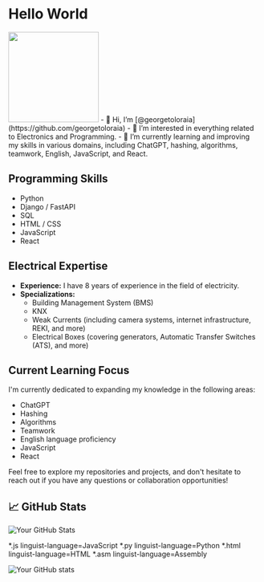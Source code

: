 # Hello World
<img src="https://media2.giphy.com/media/v1.Y2lkPTc5MGI3NjExbjdleGliZjhjYnNyOW1hbDUyN25hYWRwYTRxNTZ2Mmx6OWZlZ2szeCZlcD12MV9pbnRlcm5hbF9naWZfYnlfaWQmY3Q9Zw/qgQUggAC3Pfv687qPC/giphy.gif"  width="180"> 
- 👋 Hi, I’m [@georgetoloraia](https://github.com/georgetoloraia)
- 👀 I’m interested in everything related to Electronics and Programming.
- 🌱 I’m currently learning and improving my skills in various domains, including ChatGPT, hashing, algorithms, teamwork, English, JavaScript, and React.

## Programming Skills

- Python
- Django / FastAPI
- SQL
- HTML / CSS
- JavaScript
- React

## Electrical Expertise

- **Experience:** I have 8 years of experience in the field of electricity.
- **Specializations:**
  - Building Management System (BMS)
  - KNX
  - Weak Currents (including camera systems, internet infrastructure, REKI, and more)
  - Electrical Boxes (covering generators, Automatic Transfer Switches (ATS), and more)

## Current Learning Focus

I'm currently dedicated to expanding my knowledge in the following areas:

- ChatGPT
- Hashing
- Algorithms
- Teamwork
- English language proficiency
- JavaScript
- React

<!---
- 💞️ I’m looking to collaborate on ...
- 📫 How to reach me ...
--->

Feel free to explore my repositories and projects, and don't hesitate to reach out if you have any questions or collaboration opportunities!

## 📈 GitHub Stats

![Your GitHub Stats](https://github-readme-stats.vercel.app/api?username=georgetoloraia&show_icons=true&theme=radical)

*.js linguist-language=JavaScript
*.py linguist-language=Python
*.html linguist-language=HTML
*.asm linguist-language=Assembly

![Your GitHub stats](https://github-readme-stats.vercel.app/api/top-langs/?username=georgetoloraia&layout=compact&hide=html)

